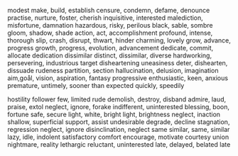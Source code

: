 modest
make, build, establish
censure, condemn, defame, denounce
practise, nurture, foster, cherish
inquisitive, interested
malediction, misfortune, damnation
hazardous, risky, perilous
black, sable, sombre
gloom, shadow, shade
action, act, accomplishment
profound, intense, thorough
slip, crash, disrupt, thwart, hinder
charming, lovely
grow, advance, progress
growth, progress, evolution, advancement
dedicate, commit, allocate
dedication
dissimilar
distinct, dissimilar, diverse
hardworking, persevering, industrious
target
disheartening
uneasiness
deter, dishearten, dissuade
rudeness
partition, section
hallucination, delusion, imagination
aim,goål, vision, aspiration, fantasy
progressive
enthusiastic, keen, anxious
premature, untimely, sooner than expected
quickly, speedily



hostility
follower
few, limited
rude
demolish, destroy, disband
admire, laud, praise, extol
neglect, ignore, forake
indifferent, uninterested
blessing, boon, fortune
safe, secure
light, white, bright
light, brightness
neglect, inaction
shallow, superficial
support, assist
undesirable
degrade, decline
stagnation, regression
neglect, ignore
disinclination, neglect
same
similar, same, similar
lazy, idle, indolent
satisfactory
comfort
encourage, motivate
courtesy
union
nightmare, reality
lethargic
reluctant, uninterested
late, delayed, belated
late


